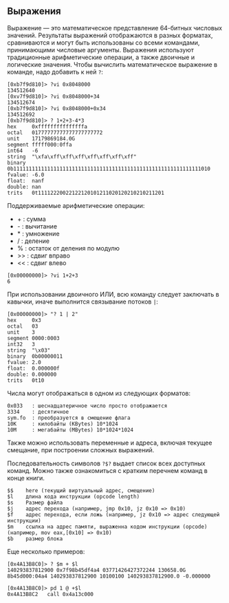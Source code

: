 ## Выражения

Выражение — это математическое представление 64-битных числовых значений.
Результаты выражений отображаются в разных форматах, сравниваются и могут быть использованы со всеми командами, принимающими числовые аргументы. Выражения используют традиционные арифметические операции,
 а также двоичные и логические значения.
Чтобы вычислить математическое выражение в команде, надо добавить к ней `?`:
```
[0xb7f9d810]> ?vi 0x8048000
134512640
[0xv7f9d810]> ?vi 0x8048000+34
134512674
[0xb7f9d810]> ?vi 0x8048000+0x34
134512692
[0xb7f9d810]> ? 1+2+3-4*3
hex     0xfffffffffffffffa
octal   01777777777777777777772
unit    17179869184.0G
segment fffff000:0ffa
int64   -6
string  "\xfa\xff\xff\xff\xff\xff\xff\xff"
binary  0b1111111111111111111111111111111111111111111111111111111111111010
fvalue: -6.0
float:  nanf
double: nan
trits   0t11112220022122120101211020120210210211201
```
Поддерживаемые арифметические операции:

* \+ : сумма
* \- : вычитание
* \* : умножение
* / : деление
* % : остаток от деления по модулю
* \>> : сдвиг вправо
* << : сдвиг влево

```
[0x00000000]> ?vi 1+2+3
6
```

При использовании двоичного ИЛИ, всю команду следует заключать в кавычки, иначе выполнится связывание потоков `|`:
```
[0x00000000]> "? 1 | 2"
hex     0x3
octal   03
unit    3
segment 0000:0003
int32   3
string  "\x03"
binary  0b00000011
fvalue: 2.0
float:  0.000000f
double: 0.000000
trits   0t10
```

Числа могут отображаться в одном из следующих форматов:
```
0x033   : шеснадцатеричное число просто отображается
3334    : десятичное
sym.fo  : преобразуется в смещение флага
10K     : килобайты (KBytes) 10*1024
10M     : мегабайты (MBytes) 10*1024*1024
```

Также можно использовать переменные и адреса, включая текущее смещание, при построении сложных выражений.

Последовательность символов `?$?` выдает список всех доступных команд. Можно также ознакомиться с кратким перечнем команд в конце книги.

```
$$    here (текущий виртуальный адрес, смещение)
$l    длина кода инструкции (opcode length)
$s    Размер файла
$j    адрес перехода (например, jmp 0x10, jz 0x10 => 0x10)
$f    адрес перехода, если ложь (например, jz 0x10 => адрес следующей инструкции)
$m    ссылка на адрес памяти, выраженна кодом инструкции (opcode) (например, mov eax,[0x10] => 0x10)
$b    размер блока
```

Еще несколько примеров:
```
[0x4A13B8C0]> ? $m + $l
140293837812900 0x7f98b45df4a4 03771426427372244 130658.0G 8b45d000:04a4 140293837812900 10100100 140293837812900.0 -0.000000
```
```
[0x4A13B8C0]> pd 1 @ +$l
0x4A13B8C2   call 0x4a13c000
```
